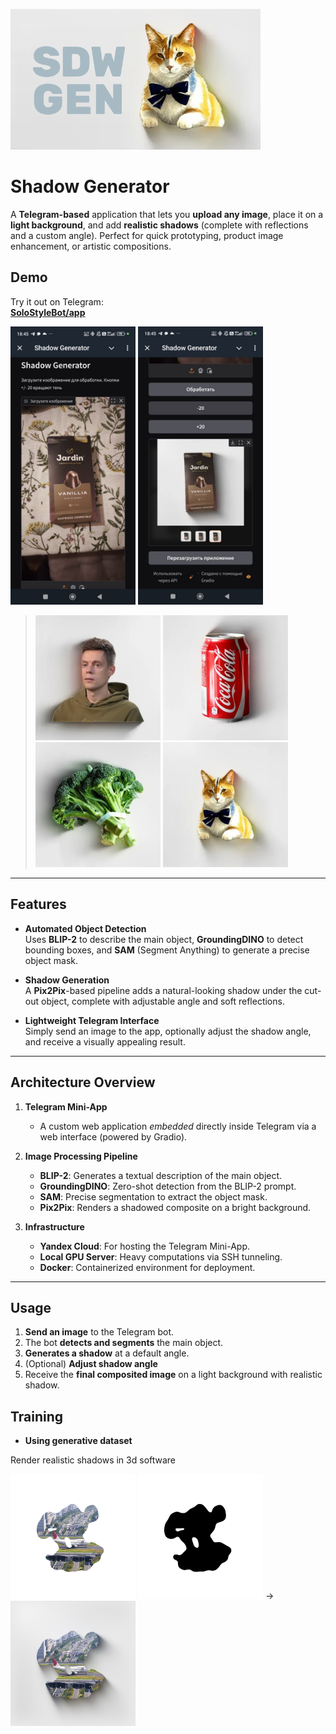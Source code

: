  <p float="left">  <img src="pic/SDW_GEN.png" width="400" /> </p>

# Shadow Generator
A **Telegram-based** application that lets you **upload any image**, place it on a **light background**, and add **realistic shadows** (complete with reflections and a custom angle). Perfect for quick prototyping, product image enhancement, or artistic compositions.

## Demo

Try it out on Telegram:  
[**SoloStyleBot/app**](https://t.me/SoloStyleBot/app)

<p float="left">  <img src="pic/app1.jpg" width="200" />  <img src="pic/app2.jpg" width="200" /> </p>

> <p float="left">  <img src="pic/obg1.png" width="200" />  <img src="pic/obg2.png" width="200" /> <img src="pic/obg3.png" width="200" /> <img src="pic/obg4.png" width="200" /></p>

---

## Features

- **Automated Object Detection**  
  Uses **BLIP-2** to describe the main object, **GroundingDINO** to detect bounding boxes, and **SAM** (Segment Anything) to generate a precise object mask.

- **Shadow Generation**  
  A **Pix2Pix**-based pipeline adds a natural-looking shadow under the cut-out object, complete with adjustable angle and soft reflections.

- **Lightweight Telegram Interface**  
  Simply send an image to the app, optionally adjust the shadow angle, and receive a visually appealing result.

---

## Architecture Overview

1. **Telegram Mini-App**
   - A custom web application *embedded* directly inside Telegram via a web interface (powered by Gradio).

2. **Image Processing Pipeline**  
   - **BLIP-2**: Generates a textual description of the main object.  
   - **GroundingDINO**: Zero-shot detection from the BLIP-2 prompt.  
   - **SAM**: Precise segmentation to extract the object mask.  
   - **Pix2Pix**: Renders a shadowed composite on a bright background.

3. **Infrastructure**
   - **Yandex Cloud**: For hosting the Telegram Mini-App.  
   - **Local GPU Server**: Heavy computations via SSH tunneling.  
   - **Docker**: Containerized environment for deployment.

---

## Usage

1. **Send an image** to the Telegram bot.  
2. The bot **detects and segments** the main object.  
3. **Generates a shadow** at a default angle.  
4. (Optional) **Adjust shadow angle** 
5. Receive the **final composited image** on a light background with realistic shadow.

## Training 
- **Using generative dataset**

Render realistic shadows in 3d software
<p float="left">
  <img src="pic/INPUT_COLOR_00000.jpg" width="200" />
  <img src="pic/INPUT_MASK_00000.jpg" width="200" />  -> 
  <img src="pic/TARGET_00000.jpg" width="200" />
</p>